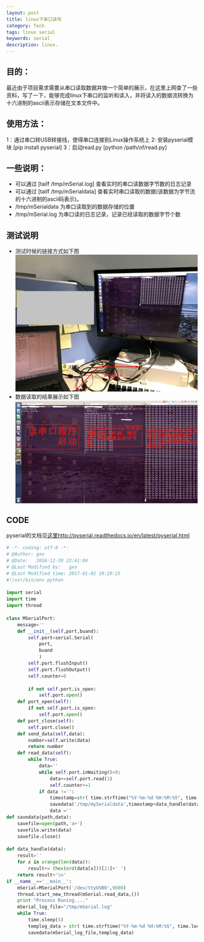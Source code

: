 ```yaml
---
layout: post
title: linux下串口读写 
category: Tech
tags: linux serial
keywords: serial
description: linux.
---
```


## 目的：
最近由于项目需求需要从串口读取数据并做一个简单的展示，在这里上网查了一些资料，写了一下，能够完成linux下串口的监听和读入，并将读入的数据流转换为十六进制的ascii表示存储在文本文件中。

## 使用方法：
1：通过串口转USB转接线，使得串口连接到Linux操作系统上
2: 安装pyserial模块  [pip install pyserial]
3：启动read.py       [python /path/of/read.py]

## 一些说明：
+ 可以通过 [tailf /tmp/mSerial.log] 查看实时的串口读数据字节数的日志记录
+ 可以通过 [tailf /tmp/mSerialdata] 查看实时串口读取的数据(该数据为字节流的十六进制的ascii码表示)。
+ /tmp/mSerialdata 为串口读取到的数据存储的位置
+ /tmp/mSerial.log 为串口读的日志记录，记录已经读取的数据字节个数

## 测试说明

+ 测试时候的链接方式如下图
![connect.jpg](/public/img/pic/connect.jpg)
+ 数据读取的结果展示如下图
![connect.jpg](/public/img/pic/display.png)

## CODE
pyserial的文档见[这里http://pyserial.readthedocs.io/en/latest/pyserial.html](http://pyserial.readthedocs.io/en/latest/pyserial.html)

``` python
# -*- coding: utf-8 -*-
# @Author: gxn
# @Date:   2016-12-30 22:41:04
# @Last Modified by:   gxn
# @Last Modified time: 2017-01-02 19:29:25
#!/usr/bin/env python

import serial
import time
import thread

class MSerialPort:
	message=''
	def __init__(self,port,buand):
		self.port=serial.Serial(
			port,
			buand
			)
		self.port.flushInput()
		self.port.flushOutput()
		self.counter=0

		if not self.port.is_open:
			self.port.open()
	def port_open(self):
		if not self.port.is_open:
			self.port.open()
	def port_close(self):
		self.port.close()
	def send_data(self,data):
		number=self.write(data)
		return number
	def read_data(self):
		while True:
			data=''
			while self.port.inWaiting()>0:
				data+=self.port.read(1)
				self.counter+=1
			if data !='':
				timestamp=str( time.strftime("%Y-%m-%d %H:%M:%S", time.localtime(time.time())) )+ " "
				savedata('/tmp/mySerialdata',timestamp+data_handle(data))
				data =''
def savedata(path,data):
	savefile=open(path,'a+')
	savefile.write(data)
	savefile.close()

def data_handle(data):
	result=''
	for x in xrange(len(data)):
		result+= (hex(ord(data[x]))[2:]+' ')
	return result+'\n'
if __name__=='__main__':
	mSerial=MSerialPort('/dev/ttyUSB0',9600)
	thread.start_new_thread(mSerial.read_data,())
	print "Process Runing...."
	mSerial_log_file="/tmp/mSerial.log"
	while True:
		time.sleep(5)
		templog_data = str( time.strftime("%Y-%m-%d %H:%M:%S", time.localtime(time.time())) )+": "+ str(mSerial.counter)+'\n'
		savedata(mSerial_log_file,templog_data)
```

